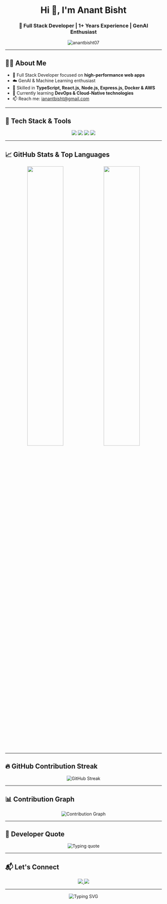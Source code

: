 <h1 align="center">Hi 👋, I'm Anant Bisht</h1>
<h3 align="center">🚀 Full Stack Developer | 1+ Years Experience | GenAI Enthusiast </h3>

<p align="center">
  <img src="https://komarev.com/ghpvc/?username=AnantBisht07&label=Profile%20views&color=0e75b6&style=flat" alt="anantbisht07" />
</p>

---

## 🧑‍💻 About Me

- 💼 Full Stack Developer focused on **high-performance web apps**
- ☁️ GenAI & Machine Learning enthusiast
- 🧠 Skilled in **TypeScript, React.js, Node.js, Express.js, Docker & AWS**
- 🌱 Currently learning **DevOps & Cloud-Native technologies**
- 📫 Reach me: [ianantbisht@gmail.com](mailto:ianantbisht@gmail.com)

---

## 🚀 Tech Stack & Tools

<p align="center">
  <img src="https://skillicons.dev/icons?i=react,nodejs,typescript,javascript,cpp,python,html,css,tailwind,docker,aws,shadcn&perline=6" />
    <img src="https://img.shields.io/badge/Material%20UI-007FFF?style=for-the-badge&logo=mui&logoColor=white" />
  <img src="https://img.shields.io/badge/Framer%20Motion-0055FF?style=for-the-badge&logo=framer&logoColor=white" />
  <img src="https://img.shields.io/badge/Shadcn%2FUI-000000?style=for-the-badge&logo=Vercel&logoColor=white" />
</p>

---

## 📈 GitHub Stats & Top Languages

<p align="center">
  <img src="https://github-readme-stats.vercel.app/api?username=AnantBisht07&show_icons=true&theme=tokyonight&count_private=true&hide_border=true" width="48%" />
  <img src="https://github-readme-stats.vercel.app/api/top-langs/?username=AnantBisht07&layout=compact&theme=tokyonight&hide_border=true&langs_count=10" width="48%" />
</p>

---

## 🔥 GitHub Contribution Streak

<p align="center">
  <img src="https://github-readme-streak-stats-eight.vercel.app?user=AnantBisht07&theme=tokyonight&hide_border=true&date_format=M%20j%5B%2C%20Y%5D" alt="GitHub Streak" />
</p>



---

## 📊 Contribution Graph

<p align="center">
  <img src="https://github-readme-activity-graph.vercel.app/graph?username=AnantBisht07&theme=tokyo-night&hide_border=true" alt="Contribution Graph" />
</p>


---

## 💬 Developer Quote

<p align="center">
  <img src="https://readme-typing-svg.demolab.com?font=Fira+Code&pause=1000&color=00F7FF&center=true&vCenter=true&multiline=true&width=600&height=100&lines=Code+is+like+humor.+When+you+have+to+explain+it%2C+it%E2%80%99s+bad.;Eat+Sleep+Code+Repeat+%F0%9F%8C%9F" alt="Typing quote" />
</p>

---

## 📬 Let's Connect

<p align="center">
  <a href="https://linkedin.com/in/anantbishtcode" target="_blank">
    <img src="https://img.shields.io/badge/LinkedIn-Anant%20Bisht-blue?style=for-the-badge&logo=linkedin" />
  </a>
  <a href="mailto:ianantbisht@gmail.com">
    <img src="https://img.shields.io/badge/Gmail-ianantbisht%40gmail.com-red?style=for-the-badge&logo=gmail" />
  </a>
</p>

---

<p align="center">
  <img src="https://readme-typing-svg.demolab.com?font=Fira+Code&pause=1000&center=true&vCenter=true&width=435&lines=Full+Stack+Developer+%F0%9F%9A%80;Cloud-Native+Builder+%E2%98%81%EF%B8%8F;Always+learning+%F0%9F%92%AB" alt="Typing SVG" />
</p>
